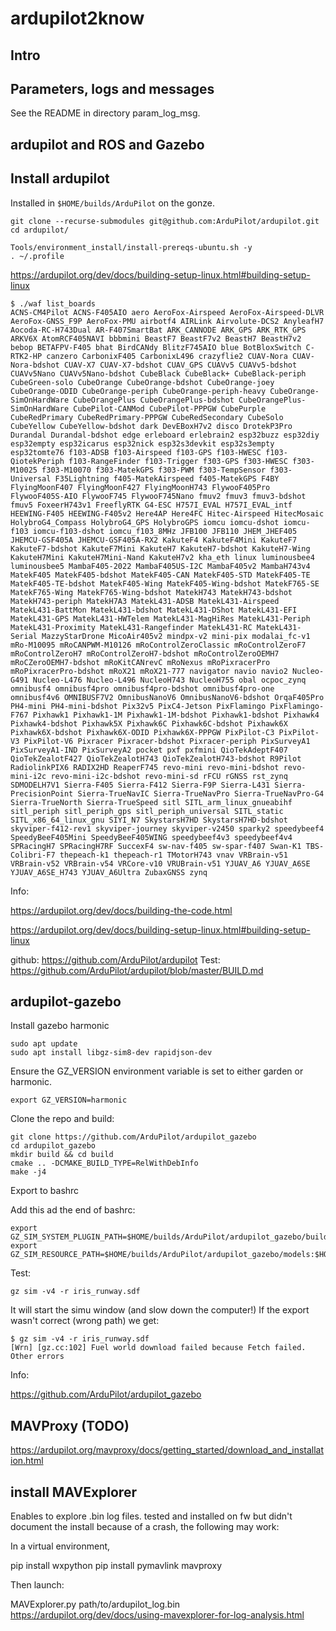 # ardupilot2know

## Intro

## Parameters, logs and messages

See the README in directory param_log_msg.

## ardupilot and ROS and Gazebo

## Install ardupilot

Installed in `$HOME/builds/ArduPilot` on the gonze.

    git clone --recurse-submodules git@github.com:ArduPilot/ardupilot.git
    cd ardupilot/

    Tools/environment_install/install-prereqs-ubuntu.sh -y
    . ~/.profile


https://ardupilot.org/dev/docs/building-setup-linux.html#building-setup-linux

    $ ./waf list_boards
    ACNS-CM4Pilot ACNS-F405AIO aero AeroFox-Airspeed AeroFox-Airspeed-DLVR AeroFox-GNSS_F9P AeroFox-PMU airbotf4 AIRLink Airvolute-DCS2 AnyleafH7 Aocoda-RC-H743Dual AR-F407SmartBat ARK_CANNODE ARK_GPS ARK_RTK_GPS ARKV6X AtomRCF405NAVI bbbmini BeastF7 BeastF7v2 BeastH7 BeastH7v2 bebop BETAFPV-F405 bhat BirdCANdy BlitzF745AIO blue BotBloxSwitch C-RTK2-HP canzero CarbonixF405 CarbonixL496 crazyflie2 CUAV-Nora CUAV-Nora-bdshot CUAV-X7 CUAV-X7-bdshot CUAV_GPS CUAVv5 CUAVv5-bdshot CUAVv5Nano CUAVv5Nano-bdshot CubeBlack CubeBlack+ CubeBlack-periph CubeGreen-solo CubeOrange CubeOrange-bdshot CubeOrange-joey CubeOrange-ODID CubeOrange-periph CubeOrange-periph-heavy CubeOrange-SimOnHardWare CubeOrangePlus CubeOrangePlus-bdshot CubeOrangePlus-SimOnHardWare CubePilot-CANMod CubePilot-PPPGW CubePurple CubeRedPrimary CubeRedPrimary-PPPGW CubeRedSecondary CubeSolo CubeYellow CubeYellow-bdshot dark DevEBoxH7v2 disco DrotekP3Pro Durandal Durandal-bdshot edge erleboard erlebrain2 esp32buzz esp32diy esp32empty esp32icarus esp32nick esp32s3devkit esp32s3empty esp32tomte76 f103-ADSB f103-Airspeed f103-GPS f103-HWESC f103-QiotekPeriph f103-RangeFinder f103-Trigger f303-GPS f303-HWESC f303-M10025 f303-M10070 f303-MatekGPS f303-PWM f303-TempSensor f303-Universal F35Lightning f405-MatekAirspeed f405-MatekGPS F4BY FlyingMoonF407 FlyingMoonF427 FlyingMoonH743 FlywooF405Pro FlywooF405S-AIO FlywooF745 FlywooF745Nano fmuv2 fmuv3 fmuv3-bdshot fmuv5 FoxeerH743v1 FreeflyRTK G4-ESC H757I_EVAL H757I_EVAL_intf HEEWING-F405 HEEWING-F405v2 Here4AP Here4FC Hitec-Airspeed HitecMosaic HolybroG4_Compass HolybroG4_GPS HolybroGPS iomcu iomcu-dshot iomcu-f103 iomcu-f103-dshot iomcu_f103_8MHz JFB100 JFB110 JHEM_JHEF405 JHEMCU-GSF405A JHEMCU-GSF405A-RX2 KakuteF4 KakuteF4Mini KakuteF7 KakuteF7-bdshot KakuteF7Mini KakuteH7 KakuteH7-bdshot KakuteH7-Wing KakuteH7Mini KakuteH7Mini-Nand KakuteH7v2 kha_eth linux luminousbee4 luminousbee5 MambaF405-2022 MambaF405US-I2C MambaF405v2 MambaH743v4 MatekF405 MatekF405-bdshot MatekF405-CAN MatekF405-STD MatekF405-TE MatekF405-TE-bdshot MatekF405-Wing MatekF405-Wing-bdshot MatekF765-SE MatekF765-Wing MatekF765-Wing-bdshot MatekH743 MatekH743-bdshot MatekH743-periph MatekH7A3 MatekL431-ADSB MatekL431-Airspeed MatekL431-BattMon MatekL431-bdshot MatekL431-DShot MatekL431-EFI MatekL431-GPS MatekL431-HWTelem MatekL431-MagHiRes MatekL431-Periph MatekL431-Proximity MatekL431-Rangefinder MatekL431-RC MatekL431-Serial MazzyStarDrone MicoAir405v2 mindpx-v2 mini-pix modalai_fc-v1 mRo-M10095 mRoCANPWM-M10126 mRoControlZeroClassic mRoControlZeroF7 mRoControlZeroH7 mRoControlZeroH7-bdshot mRoControlZeroOEMH7 mRoCZeroOEMH7-bdshot mRoKitCANrevC mRoNexus mRoPixracerPro mRoPixracerPro-bdshot mRoX21 mRoX21-777 navigator navio navio2 Nucleo-G491 Nucleo-L476 Nucleo-L496 NucleoH743 NucleoH755 obal ocpoc_zynq omnibusf4 omnibusf4pro omnibusf4pro-bdshot omnibusf4pro-one omnibusf4v6 OMNIBUSF7V2 OmnibusNanoV6 OmnibusNanoV6-bdshot OrqaF405Pro PH4-mini PH4-mini-bdshot Pix32v5 PixC4-Jetson PixFlamingo PixFlamingo-F767 Pixhawk1 Pixhawk1-1M Pixhawk1-1M-bdshot Pixhawk1-bdshot Pixhawk4 Pixhawk4-bdshot Pixhawk5X Pixhawk6C Pixhawk6C-bdshot Pixhawk6X Pixhawk6X-bdshot Pixhawk6X-ODID Pixhawk6X-PPPGW PixPilot-C3 PixPilot-V3 PixPilot-V6 Pixracer Pixracer-bdshot Pixracer-periph PixSurveyA1 PixSurveyA1-IND PixSurveyA2 pocket pxf pxfmini QioTekAdeptF407 QioTekZealotF427 QioTekZealotH743 QioTekZealotH743-bdshot R9Pilot RadiolinkPIX6 RADIX2HD ReaperF745 revo-mini revo-mini-bdshot revo-mini-i2c revo-mini-i2c-bdshot revo-mini-sd rFCU rGNSS rst_zynq SDMODELH7V1 Sierra-F405 Sierra-F412 Sierra-F9P Sierra-L431 Sierra-PrecisionPoint Sierra-TrueNavIC Sierra-TrueNavPro Sierra-TrueNavPro-G4 Sierra-TrueNorth Sierra-TrueSpeed sitl SITL_arm_linux_gnueabihf sitl_periph sitl_periph_gps sitl_periph_universal SITL_static SITL_x86_64_linux_gnu SIYI_N7 SkystarsH7HD SkystarsH7HD-bdshot skyviper-f412-rev1 skyviper-journey skyviper-v2450 sparky2 speedybeef4 SpeedyBeeF405Mini SpeedyBeeF405WING speedybeef4v3 speedybeef4v4 SPRacingH7 SPRacingH7RF SuccexF4 sw-nav-f405 sw-spar-f407 Swan-K1 TBS-Colibri-F7 thepeach-k1 thepeach-r1 TMotorH743 vnav VRBrain-v51 VRBrain-v52 VRBrain-v54 VRCore-v10 VRUBrain-v51 YJUAV_A6 YJUAV_A6SE YJUAV_A6SE_H743 YJUAV_A6Ultra ZubaxGNSS zynq

Info:

https://ardupilot.org/dev/docs/building-the-code.html

https://ardupilot.org/dev/docs/building-setup-linux.html#building-setup-linux

github:
https://github.com/ArduPilot/ardupilot
Test:
https://github.com/ArduPilot/ardupilot/blob/master/BUILD.md


## ardupilot-gazebo

Install gazebo harmonic

    sudo apt update
    sudo apt install libgz-sim8-dev rapidjson-dev

Ensure the GZ_VERSION environment variable is set to either garden or harmonic.

    export GZ_VERSION=harmonic

Clone the repo and build:

    git clone https://github.com/ArduPilot/ardupilot_gazebo
    cd ardupilot_gazebo
    mkdir build && cd build
    cmake .. -DCMAKE_BUILD_TYPE=RelWithDebInfo
    make -j4

Export to bashrc

Add this ad the end of bashrc:

    export GZ_SIM_SYSTEM_PLUGIN_PATH=$HOME/builds/ArduPilot/ardupilot_gazebo/build:${GZ_SIM_SYSTEM_PLUGIN_PATH}
    export GZ_SIM_RESOURCE_PATH=$HOME/builds/ArduPilot/ardupilot_gazebo/models:$HOME/builds/ArduPilot/ardupilot_gazebo/worlds:${GZ_SIM_RESOURCE_PATH}


Test:

    gz sim -v4 -r iris_runway.sdf

It will start the simu window (and slow down the computer!)
If the export wasn't correct (wrong path) we get:

    $ gz sim -v4 -r iris_runway.sdf
    [Wrn] [gz.cc:102] Fuel world download failed because Fetch failed. Other errors


Info:

https://github.com/ArduPilot/ardupilot_gazebo

## MAVProxy (TODO)

https://ardupilot.org/mavproxy/docs/getting_started/download_and_installation.html

## install MAVExplorer

Enables to explore .bin log files.
tested and installed on fw but didn't document the install because of a crash, the following may work:


In a virtual environment, 

pip install wxpython
pip install  pymavlink mavproxy

Then launch:

MAVExplorer.py path/to/ardupilot_log.bin
https://ardupilot.org/dev/docs/using-mavexplorer-for-log-analysis.html
